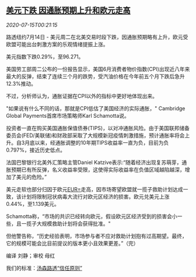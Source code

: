 <!--1594774517000-->
[美元下跌 因通胀预期上升和欧元走高](https://cn.reuters.com/article/global-forex-0714-tues-idCNKCS24G012)
------

<div><i>2020-07-15T00:21:15</i></div><div class="StandardArticleBody_body"><p>路透纽约7月14日 - 美元周二在北美交易时段下跌，因通胀预期略有上升，欧元受欧盟可能出台刺激方案的乐观情绪提振上涨。 </p><p>美元指数下跌0.29%，至96.271。 </p><p>美国劳工部周二公布的一份报告显示，美国6月消费者物价指数(CPI)出现近八年来最大的反弹，结束了连续三个月的跌势，受汽油价格在今年前五个月下跌后急升12.3%推动。 </p><p>不过，分析师认为，通胀证据在CPI以外的指标中更好地体现出来。 </p><p>"如果说有什么不同的话，那就是CPI低估了美国经济的实际通胀，" Cambridge Global Payments首席市场策略师Karl Schamotta说。 </p><p>投资者一直在购买美国通胀保值债券(TIPS)，以对冲通胀风险。由于美国联邦储备委员会(FED/美联储)和财政部采取了大规模新冠疫情刺激措施，预计通胀率将会上升。自3月底以来，经通胀调整的10年期TIPS收益率一直为负，目前为负0.797%，接近历史低点。 </p><p>法国巴黎银行北美外汇策略主管Daniel Katzive表示:“随着经济出现复苏萌芽，通胀预期已有所反弹，名义收益率受限，这使得实际收益率在负值区域越陷越深，增加了美元的危险。” </p><p>美元走软也部分归因于欧元<a href="/investing/currencies/quote?srcCurr=EUR&destCurr=USD">EUR=</a>走高，因市场寄望欧盟就一揽子救助计划达成一致，该计划将限制冠状病毒大流行对欧元区经济的损害。欧元兑美元上涨0.44%，至1.139美元。 </p><p>Schamotta称，“市场的共识已经转向欧元，假设欧元区经济受到的损害会小一些，且一揽子大规模救助计划将会获得批准。" </p><p>但他警告称，“历史经验表明，市场参与者不应对救助计划抱有过高期望。最终，它的规模可能会比目前提议的版本更小且效果更差。”（完） </p><div class="Attribution_container"><div class="Attribution_attribution"><p class="Attribution_content">编译 刘静；审校 母红</p></div></div><div class="StandardArticleBody_trustBadgeContainer"><span class="StandardArticleBody_trustBadgeTitle">我们的标准：</span><span class="trustBadgeUrl"><a href="https://www.thomsonreuters.cn/content/dam/openweb/documents/pdf/china/brochures/about-us-1.pdf">汤森路透“信任原则”</a></span></div></div>
